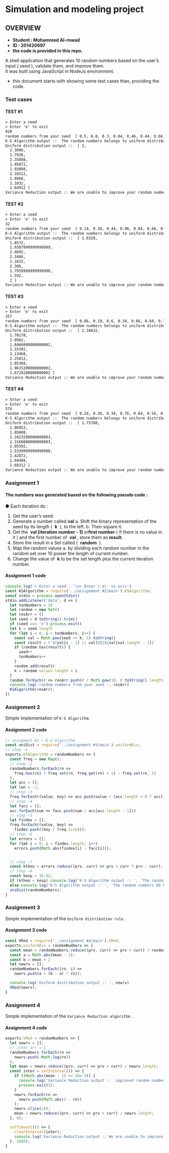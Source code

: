 # Simulation and modeling project
## OVERVIEW
* **Student : Mohammed Al-rowad**
* **ID : 201420697**
* **the code is provided in this repo.**

A shell application that generates 10 random numbers based on the user’s input ( seed ), validate them, and improve them.  
It was built using JavaScript in NodeJs environment.
 * this document starts with showing some test cases than, providing the code.
### Test cases 
#### TEST #1 
```cmd
> Enter a seed
> Enter 'e' to exit
920
random numbers from your seed  [ 0.5, 0.8, 0.3, 0.84, 0.46, 0.44, 0.66, 0.4, 0.6, 0.16 ]
K-S Algorithm output ::  The random numbers belongs to uniform distribution
Uniform distribution output ::  [ 2,
  2.3096,
  1.7936,
  2.35088,
  1.95872,
  1.93808,
  2.16512,
  1.8968,
  2.1032,
  1.64912 ]
Variance Reduction output :: We are unable to improve your random numbers....
```
#### TEST #2 
```cmd
> Enter a seed
> Enter 'e' to exit
32
random numbers from your seed  [ 0.14, 0.36, 0.44, 0.96, 0.84, 0.66, 0.8, 0.3, 0.1, 0.5 ]
K-S Algorithm output ::  The random numbers belongs to uniform distribution
Uniform distribution output ::  [ 1.6328,
  1.8572,
  1.9387999999999999,
  2.4692,
  2.3468,
  2.1632,
  2.306,
  1.7959999999999998,
  1.592,
  2 ]
Variance Reduction output :: We are unable to improve your random numbers....

```
#### TEST #3 
```cmd
> Enter a seed
> Enter 'e' to exit
357
random numbers from your seed  [ 0.86, 0.19, 0.6, 0.34, 0.66, 0.64, 0.76, 0.14, 0.46, 0.16 ]
K-S Algorithm output ::  The random numbers belongs to uniform distribution
Uniform distribution output ::  [ 2.34632,
  1.70178,
  2.0962,
  1.8460800000000002,
  2.15392,
  2.13468,
  2.25012,
  1.65368,
  1.9615200000000002,
  1.6729200000000002 ]
Variance Reduction output :: We are unable to improve your random numbers....
```
#### TEST #4
```cmd
> Enter a seed
> Enter 'e' to exit
574
random numbers from your seed  [ 0.24, 0.36, 0.34, 0.76, 0.84, 0.56, 0, 0.96, 0.44, 0.16 ]
K-S Algorithm output ::  The random numbers belongs to uniform distribution
Uniform distribution output ::  [ 1.75768,
  1.86952,
  1.85088,
  2.2423200000000003,
  2.3168800000000003,
  2.05592,
  1.5339999999999998,
  2.42872,
  1.94408,
  1.68312 ]
Variance Reduction output :: We are unable to improve your random numbers....
```
### Assignment 1
#### The numbers was generated based on the following **pseudo code** :

● Each iteration do :
1. Get the user’s seed.
2. Generate a number called **val**
    a. Shift the binary representation of the seed by its length ( ​ **k** ​​ ), to the left.
    b. Then square it.
3. Get the ​ **val [iteration number - 1]** ​​or​ **first number** ​​( if there is no value in it ) and the first
    number of ​ **val** ​​, store them as ​ **result.**
4. Store the result in a Set called ( ​ **random** ​​ ).
5. Map the random values
    a. by dividing each random number in the random​ ​​set over 10 power the length of
       current number.
6. Change the value of ​ **k** ​​to be the set length plus the current iteration number.

#### Assignment 1 code
```js
console.log('> Enter a seed', '\n> Enter \'e\' to exit')
const KSAlgorithm = require('../assignment #2/main').KSAlgorithm;
const stdin = process.openStdin()
stdin.addListener('data', d => {
  let tenNumbers = 10
  let random = new Set()
  let resArr = []
  let seed = d.toString().trim()
  if (seed === 'e') process.exit()
  let k = seed.length
  for (let i = 0; i < tenNumbers; i++) {
    const val = Math.pow(seed << k, 2).toString()
    const result = +`${val[i - 1] || val[0]}${val[val.length - 1]}`
    if (random.has(result)) {
      seed++
      tenNumbers++
    }
    random.add(result)
    k = random.values.length + i
  }
  random.forEach(r => resArr.push(r / Math.pow(10, r.toString().length)))
  console.log('random numbers from your seed ', resArr)
  KSAlgorithm(resArr);
})

```

### Assignment 2
Simple implementation of `K-S Algorithm`.
#### Assignment 2 code
```js
// assugment #2 ~ K-S Algorithm
const uniDist = require('../assignment #3/main').uniformDis;
// step ~1
exports.KSAlgorithm = randomNumbers => {
  const freq = new Map();
  // step ~2
  randomNumbers.forEach(rn =>
    freq.has(rn) ? freq.set(rn, freq.get(rn) + 1) : freq.set(rn, 1)
  );
  let acc = [];
  let len = -1;
  // step ~3
  freq.forEach((value, key) => acc.push(value + (acc.length > 0 ? acc[++len] : 0)))
  // step ~4
  let facc = [];
  acc.forEach(num => facc.push(num / acc[acc.length - 1]))
  // step ~5
  let findex = [];
  freq.forEach((value, key) =>
    findex.push((key / freq.size)));
  // step ~6
  let errors = [];
  for (let i = 0; i < findex.length; i++)
    errors.push(Math.abs(findex[i] - facc[i]));


  // step ~7
  const ktheo = errors.reduce((prv, curr) => prv > curr ? prv : curr);
  // step ~8 
  const kexp = 16.92;
  if (ktheo < kexp) console.log('K-S Algorithm output :: ', 'The random numbers belongs to uniform distribution')
  else console.log('K-S Algorithm output :: ', 'The random numbers DO NOT belong to uniform distribution')
  uniDist(randomNumbers);
}

```

### Assignment 3

Simple implementation of the `Uniform distribution rule` .
#### Assignment 3 code

```js
const VRed = require('../assignment #4/main').VRed;
exports.uniformDis = randomNumbers => {
  const mean = randomNumbers.reduce((prv, curr) => prv + curr) / randomNumbers.length;
  const a = Math.abs(mean - 2);
  const b = mean + 2
  let newrv = [];
  randomNumbers.forEach((rn, i) =>
    newrv.push(a + (b - a) * rn));

  console.log('Uniform distribution output :: ', newrv)
  VRed(newrv);
}

```

### Assignment 4

Simple implementation of the `Variance Reduction algorithm` .
#### Assignment 4 code

```js
exports.VRed = randomNumbers => {
  let newrv = [];
  // inter arr = 1
  randomNumbers.forEach(rn =>
    newrv.push(-Math.log(rn))
  );
  let mean = newrv.reduce((prv, curr) => prv + curr) / newrv.length;
  const inter = setInterval(() => {
    if ((Math.abs(mean - 1) <= 10e-5)) {
      console.log('Variance Reduction output ::  improved random numbers ', newrv);
      process.exit(1);
    }
    newrv.forEach(rn =>
      newrv.push(Math.abs(1 - rn))
    );
    newrv.slice(10);
    mean = newrv.reduce((prv, curr) => prv + curr) / newrv.length;
  }, 0);

  setTimeout(() => {
    clearInterval(inter);
    console.log('Variance Reduction output :: We are unable to improve your random numbers....')
  }, 1000);
}

```
